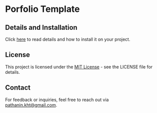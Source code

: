 # Porfolio Template

## Details and Installation
Click [here](https://medium.com/@pathanin.kht/how-to-make-your-portfolio-with-github-pages-in-3-steps-9a4bcbede107) to read details and how to install it on your project.

## License
This project is licensed under the [MIT License](LICENSE) - see the LICENSE file for details.

## Contact
For feedback or inquiries, feel free to reach out via [pathanin.kht@gmail.com](pathanin.kht@gmail.com).
